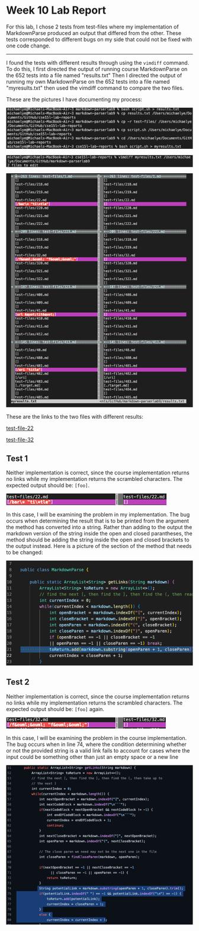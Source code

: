 # Week 10 Lab Report

For this lab, I chose 2 tests from test-files where my implementation of MarkdownParse produced an output that differed from the other. These tests corresponded to different bugs on my side that could not be fixed with one code change.

---

I found the tests with different results through using the `vimdiff` command. To do this, I first directed the output of running course MarkdownParse on the 652 tests into a file named "results.txt" Then I directed the output of running my own MarkdownParse on the 652 tests into a file named "myresults.txt" then used the vimdiff command to compare the two files.

These are the pictures I have documenting my process:

![Image](Lab10prepare.png)

![Image](diffcommand.png)

![Image](vimdiff.png)

These are the links to the two files with different results:

[test-file-22](https://github.com/MichaelYe48/cse15l-lab-reports/blob/main/test-files/22.md)

[test-file-32](https://github.com/MichaelYe48/cse15l-lab-reports/blob/main/test-files/32.md)

## Test 1

Neither implementation is correct, since the course implementation returns no links while my implementation returns the scrambled characters. The expected output should be: `[foo]`.

![Image](test1output.png)

In this case, I will be examining the problem in my implementation. The bug occurs when determining the result that is to be printed from the argument the method has converted into a string. Rather than adding to the output the markdown version of the string inside the open and closed parantheses, the method should be adding the string inside the open and closed brackets to the output instead. Here is a picture of the section of the method that needs to be changed:

![Image](test1codeproblem.png)

## Test 2

Neither implementation is correct, since the course implementation returns no links while my implementation returns the scrambled characters. The expected output should be: `[foo]` again.

![Image](test2output.png)

In this case, I will be examining the problem in the course implementation. The bug occurs when in line 74, where the condition determining whether or not the provided string is a valid link fails to account for cases where the input could be something other than just an empty space or a new line

![Image](test2codeproblem.png)
